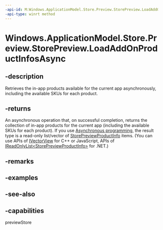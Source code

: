 ```yaml
---
-api-id: M:Windows.ApplicationModel.Store.Preview.StorePreview.LoadAddOnProductInfosAsync
-api-type: winrt method
---
```


<!-- Method syntax
public Windows.Foundation.IAsyncOperation<Windows.Foundation.Collections.IVectorView<Windows.ApplicationModel.Store.Preview.StorePreviewProductInfo>> LoadAddOnProductInfosAsync()
-->

# Windows.ApplicationModel.Store.Preview.StorePreview.LoadAddOnProductInfosAsync

## -description
Retrieves the in-app products available for the current app asynchronously, including the available SKUs for each product.

## -returns
An asynchronous operation that, on successful completion, returns the collection of in-app products for the current app (including the available SKUs for each product). If you use [Asynchronous programming](/windows/uwp/threading-async/asynchronous-programming-universal-windows-platform-apps), the result type is a read-only list/vector of [StorePreviewProductInfo](storepreviewproductinfo.md) items. (You can use APIs of [IVectorView<StorePreviewProductInfo>](../windows.foundation.collections/ivectorview_1.md) for C++ or JavaScript, APIs of [IReadOnlyList&lt;StorePreviewProductInfo&gt;](/dotnet/api/system.collections.generic.ireadonlylist-1?view=dotnet-uwp-10.0&preserve-view=true) for .NET.)

## -remarks

## -examples

## -see-also

## -capabilities
previewStore
